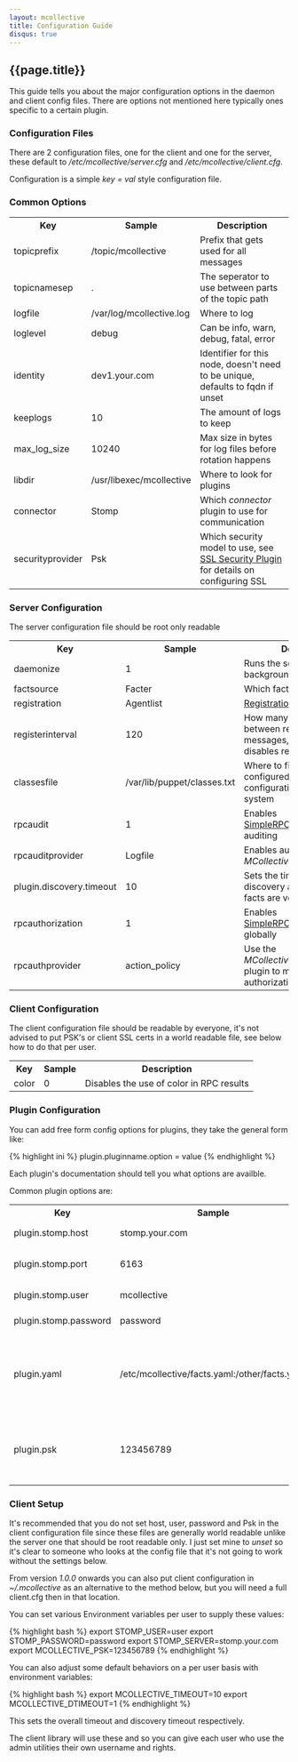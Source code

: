 ```yaml
---
layout: mcollective
title: Configuration Guide
disqus: true
---
```


## {{page.title}}

This guide tells you about the major configuration options in the daemon and client config files.  There are options not mentioned
here typically ones specific to a certain plugin.

### Configuration Files
There are 2 configuration files, one for the client and one for the server, these default to */etc/mcollective/server.cfg* and */etc/mcollective/client.cfg*.

Configuration is a simple *key = val* style configuration file.

### Common Options
<table>
<tr><th><b>Key</b></th><th><b>Sample</b></th><th><b>Description</b></th></tr>
<tr><td>topicprefix</td><td>/topic/mcollective</td><td>Prefix that gets used for all messages</td></tr>
<tr><td>topicnamesep</td><td>.</td><td>The seperator to use between parts of the topic path</td></tr>
<tr><td>logfile</td><td>/var/log/mcollective.log</td><td>Where to log</td></tr>
<tr><td>loglevel</td><td>debug</td><td>Can be info, warn, debug, fatal, error</td></tr>
<tr><td>identity</td><td>dev1.your.com</td><td>Identifier for this node, doesn't need to be unique, defaults to fqdn if unset</td></tr>
<tr><td>keeplogs</td><td>10</td><td>The amount of logs to keep</td></tr>
<tr><td>max_log_size</td><td>10240</td><td>Max size in bytes for log files before rotation happens</td></tr>
<tr><td>libdir</td><td>/usr/libexec/mcollective</td><td>Where to look for plugins</td></tr>
<tr><td>connector</td><td>Stomp</td><td>Which <em>connector</em> plugin to use for communication</td></tr>
<tr><td>securityprovider</td><td>Psk</td><td>Which security model to use, see <a href="/reference/plugins/security_ssl.html">SSL Security Plugin</a> for details on configuring SSL</td></tr>
</table>

### Server Configuration
The server configuration file should be root only readable

<table>
<tr><th><b>Key</b></th><th><b>Sample</b></th><th><b>Description</b></th></tr>
<tr><td>daemonize</td><td>1</td><td>Runs the server in the background</td></tr>
<tr><td>factsource</td><td>Facter</td><td>Which fact plugin to use</td></tr>
<tr><td>registration</td><td>Agentlist</td><td><a href="/reference/plugins/registration.html">Registration</a> plugin to use</td></tr>
<tr><td>registerinterval</td><td>120</td><td>How many seconds to sleep between registration messages, setting this to zero disables registration</td></tr>
<tr><td>classesfile</td><td>/var/lib/puppet/classes.txt</td><td>Where to find a list of classes configured by your configuration management system</td></tr>
<tr><td>rpcaudit</td><td>1</td><td>Enables <a href="/simplerpc/">SimpleRPCIntroduction</a> auditing</td></tr>
<tr><td>rpcauditprovider</td><td>Logfile</td><td>Enables auditing using <em>MCollective::Audit::Logfile</em></td></tr>
<tr><td>plugin.discovery.timeout</td><td>10</td><td>Sets the timeout for the discovery agent, useful if facts are very slow</td></tr>
<tr><td>rpcauthorization</td><td>1</td><td>Enables <a href="/simplerpc/authorization.html">SimpleRPCAuthorization</a> globally</td></tr>
<tr><td>rpcauthprovider</td><td>action_policy</td><td>Use the <em>MCollective::Util::ActionPolicy</em> plugin to manage authorization</td></tr>
</table>

### Client Configuration
The client configuration file should be readable by everyone, it's not advised to put PSK's or client SSL certs in a world readable file, see below how to do that per user.

<table>
<tr><th><b>Key</b></th><th><b>Sample</b></th><th><b>Description</b></th></tr>
<tr><td>color</td><td>0</td><td>Disables the use of color in RPC results</td></tr>
</table>

### Plugin Configuration
You can add free form config options for plugins, they take the general form like:

{% highlight ini %}
    plugin.pluginname.option = value
{% endhighlight %}

Each plugin's documentation should tell you what options are availble.

Common plugin options are:

<table>
<tr><th><b>Key</b></th><th><b>Sample</b></th><th><b>Description</b></th></tr>
<tr><td>plugin.stomp.host</td><td>stomp.your.com</td><td>Host to connect too</td></tr>
<tr><td>plugin.stomp.port</td><td>6163</td><td>Port to connecto too</td></tr>
<tr><td>plugin.stomp.user</td><td>mcollective</td><td>User to connect as</td></tr>
<tr><td>plugin.stomp.password</td><td>password</td><td>Password to use</td></tr>
<tr><td>plugin.yaml</td><td>/etc/mcollective/facts.yaml:/other/facts.yaml</td><td>Where the yaml fact source finds facts from, multiples get merged</td></tr>
<tr><td>plugin.psk</td><td>123456789</td><td>The pre-shared key to use for the Psk security provider</td></tr>
</table>

### Client Setup
It's recommended that you do not set host, user, password and Psk in the client configuration file since these files are generally world readable unlike the server one that should be root readable only.  I just set mine to *unset* so it's clear to someone who looks at the config file that it's not going to work without the settings below.

From version _1.0.0_ onwards you can also put client configuration in _~/.mcollective_ as an alternative to the method below, but you will need a full client.cfg then in that location.

You can set various Environment variables per user to supply these values:

{% highlight bash %}
export STOMP_USER=user
export STOMP_PASSWORD=password
export STOMP_SERVER=stomp.your.com
export MCOLLECTIVE_PSK=123456789
{% endhighlight %}

You can also adjust some default behaviors on a per user basis with environment variables:

{% highlight bash %}
export MCOLLECTIVE_TIMEOUT=10
export MCOLLECTIVE_DTIMEOUT=1
{% endhighlight %}

This sets the overall timeout and discovery timeout respectively.

The client library will use these and so you can give each user who use the admin utilities their own username and rights.
